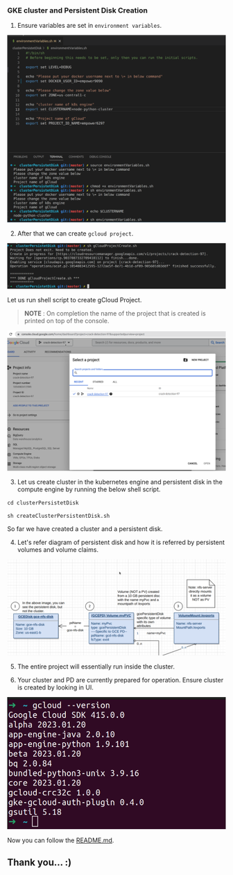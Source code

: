 
### GKE cluster and Persistent Disk Creation


1. Ensure variables are set in `environment variables`.

![Set Environment](/docScreenshots/setEnvironment.png)

2. After that we can create `gcloud project`.

![Create GCloud Project](/docScreenshots/createGCloudProject.png)

Let us run shell script to create gCloud Project.

> **NOTE**
> : On completion the name of the project that is created is printed on top of the console.


![Created Gcloud Project](/docScreenshots/createdUIGcloudProject.png)

3. Let us create cluster in the kubernetes engine and persistent disk in the compute engine by running the below shell script.

```
cd clusterPersistetDisk
```

```
sh createClusterPersistentDisk.sh
```

So far we have created a cluster and a persistent disk.

4. Let's refer diagram of persistent disk and how it is referred by persistent volumes and volume claims.

![clusterPD](/docScreenshots/clusterPD.png)

5. The entire project will essentially run inside the cluster.

6. Your cluster and PD are currently prepared for operation. Ensure cluster is created by looking in UI.

![gCloud Version](/docScreenshots/gCloudVersion.png)

Now you can follow the [README.md](README.md#nfs-server-and-volume-creation).


## Thank you... :)